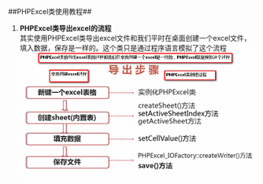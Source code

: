 ##PHPExcel类使用教程##

1. **PHPExcel类导出excel的流程**  
  其实使用PHPExcel类导出excel文件和我们平时在桌面创建一个excel文件，填入数据，保存是一样的。这个类只是通过程序语言模拟了这个流程   
  ![image](https://github.com/wxb/php-code/blob/master/phpexcel/img/001.png)
  
